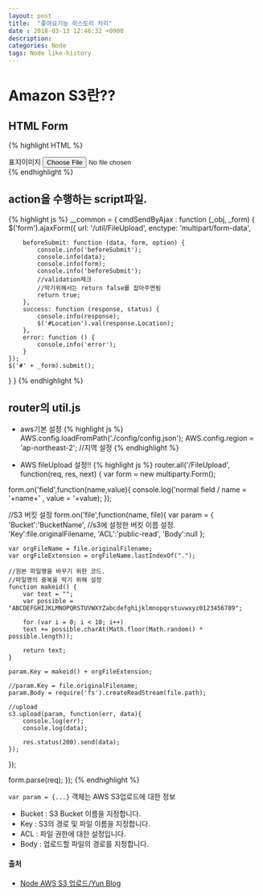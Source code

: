```yaml
---
layout: post
title:  "좋아요기능 히스토리 처리"
date : 2018-03-13 12:46:32 +0900
description: 
categories: Node 
tags: Node like-history
---
```


# Amazon S3란??

## HTML Form 
{% highlight HTML %}
<div class="form-group">
    <label for="contents">표지이미지</label>
    <input  type="file" id="img_files" name="img_files" accept="image/*" class="form-control" onchange="__common.cmdSendByAjax(this.id, 'frm');">
    <input type="hidden" id="Key" name="Key" />
    <input type="hidden" id="Location" name="Location" />
</div>
{% endhighlight %}


## action을 수행하는 script파일.
{% highlight js %}
__common = {
    cmdSendByAjax : function (_obj, _form) {
    $('form').ajaxForm({
        url: '/util/FileUpload',
        enctype: 'multipart/form-data',

        beforeSubmit: function (data, form, option) {
            console.info('beforeSubmit');
            console.info(data);
            console.info(form);
            console.info('beforeSubmit');
            //validation체크
            //막기위해서는 return false를 잡아주면됨
            return true;
        },
        success: function (response, status) {
            console.info(response);
            $('#Location').val(response.Location);
        },
        error: function () {
            console.info('error');
        }
    });
    $('#' + _form).submit();
}
}
{% endhighlight %}


## router의 util.js
- aws기본 설정
{% highlight js %}
AWS.config.loadFromPath('./config/config.json');
AWS.config.region = 'ap-northeast-2'; //지역 설정
{% endhighlight %}

- AWS fileUpload 설정!!
{% highlight js %}
router.all('/FileUpload', function(req, res, next) {
var form = new multiparty.Form();

form.on('field',function(name,value){
    console.log('normal field / name = '+name+' , value = '+value);
});

//S3 버킷 설정
form.on('file',function(name, file){
    var param = {
        'Bucket':'BucketName', //s3에 설정한 버킷 이름 설정.
        'Key':file.originalFilename,
        'ACL':'public-read',
        'Body':null
    };

    var orgFileName = file.originalFilename;
    var orgFileExtension = orgFileName.lastIndexOf(".");
    
    //원본 파일명을 바꾸기 위한 코드.
    //파일명의 중복을 막기 위해 설정
    function makeid() {
        var text = "";
        var possible = "ABCDEFGHIJKLMNOPQRSTUVWXYZabcdefghijklmnopqrstuvwxyz0123456789";
        
        for (var i = 0; i < 10; i++)
        text += possible.charAt(Math.floor(Math.random() * possible.length));
        
        return text;
    }

    param.Key = makeid() + orgFileExtension;

    //param.Key = file.originalFilename;
    param.Body = require('fs').createReadStream(file.path);
    
    //upload
    s3.upload(param, function(err, data){
        console.log(err);
        console.log(data);

        res.status(200).send(data);
    });
    
});

form.parse(req);
});
{% endhighlight %}


 `var param = {...}` 객체는 AWS S3업로드에 대한 정보
- Bucket : S3 Bucket 이름을 지정합니다.
- Key : S3의 경로 및 파일 이름을 지정합니다.
- ACL : 파일 권한에 대한 설정입니다.
- Body : 업로드할 파일의 경로를 지정합니다.


#### 출처
- [Node AWS S3 업로드/Yun Blog](https://cheese10yun.github.io/Node-AWS-S3-Upload/)